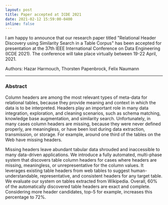 ```yaml
---
layout: post
title: Paper accepted at ICDE 2021
date: 2021-02-12 15:59:00-0400
inline: false
---
```


I am happy to announce that our research paper titled "Relational Header Discovery using Similarity Search in a Table Corpus" has been accepted for presentation at the 37th IEEE International Conference on Data Engineering (ICDE 2021).  The conference will take place virtually between 19-22 April, 2021.

Authors: Hazar Harmouch, Thorsten Papenbrock, Felix Naumann

***

### Abstract
Column headers are among the most relevant types of meta-data for relational tables, because they provide meaning and context in which the data is to be interpreted. Headers play an important role in many data integration, exploration, and cleaning scenarios, such as schema matching, knowledge base augmentation, and similarity search. Unfortunately, in many cases column headers are missing, because they were never defined properly, are meaningless, or have been lost during data extraction, transmission, or storage. For example, around one third of the tables on the Web have missing headers.

Missing headers leave abundant tabular data shrouded and inaccessible to many data-driven applications. We introduce a fully automated, multi-phase system that discovers table column headers for cases where headers are missing, meaningless, or unrepresentative for the column values. It leverages existing table headers from web tables to suggest human-understandable, representative, and consistent headers for any target table. We evaluate our system on tables extracted from Wikipedia. Overall, 60% of the automatically discovered table headers are exact and complete. Considering more header candidates, top-5 for example, increases this percentage to 72%.
